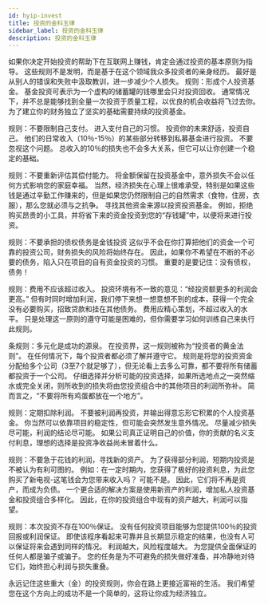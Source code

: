 ```yaml
---
id: hyip-invest
title: 投资的金科玉律
sidebar_label: 投资的金科玉律
description: 投资的金科玉律
---
```


如果你决定开始投资的帮助下在互联网上赚钱，肯定会通过投资的基本原则为指导。 这些规则不是发明，而是基于在这个领域我众多投资者的亲身经历。 最好是从别人的错误和失败中汲取教训，进一步减少个人损失。
规则：形成个人投资基金。 基金投资可表示为一个虚构的储蓄罐的钱哪里会只对投资回收。 通常情况下，并不总是能够找到全量一次投资于质量工程，以优良的机会收益将飞过去你。 为了建立你的财务独立了坚实的基础需要持续的投资基金。

规则：不要限制自己支付。 进入支付自己的习惯。 投资你的未来舒适，投资自己。 他们的日常收入（10％-15％）的某些部分转移到私募基金进行投资。 不要忽视这个问题。 总收入的10％的损失也不会多大关系，但它可以让你创建一个稳定的基础。

规则：不要重新评估其偿付能力。 将金额保留在投资基金中，意外损失不会以任何方式影响您的家庭幸福。 当然，经济损失在心理上很难承受，特别是如果这些钱是通过辛勤工作赚来的，但是如果您仍然限制自己的自然需求（食物，住房，衣服），那么您就必须与之抗争。 寻找其他资金来源以投资投资基金。 例如，拒绝购买昂贵的小工具，并将省下来的资金投资到您的“存钱罐”中，以便将来进行投资。

规则：不要承担的债权债务是金钱投资 这似乎不会在你打算把他们的资金一个可靠的投资公司，财务损失的风险将始终存在。 因此，如果你不希望在不断的不必要的债务，陷入只在项目的自有资金投资的习惯。 重要的是要记住：没有债权，债务！

规则：费用不应该超过收入。 投资环境有不一致的意见：“经投资额更多的利润会更高。” 但有时同时增加利润，我们停下来想一想意想不到的成本，获得一个完全没有必要购买，招致贷款和挂在其他债务。 费用应精心策划，不超过收入的水平。 只是处理这一原则的遵守可能是困难的，但你需要学习如何训练自己来执行此规则。

条规则：多元化是成功的源泉。 在投资界，这一规则被称为“投资者的黄金法则”。 在任何情况下，每个投资者都必须了解并遵守它。 规则是将您的投资资金分配给多个公司（3至7个就足够了），但无论看上去多么可靠，都不要将所有储蓄都投资于一个公司。 仔细选择并分析可能的投资选择，如果所选地点之一突然缩水或完全关闭，则所收到的损失将由您投资组合中的其他项目的利润所弥补。 简而言之，“不要将所有鸡蛋都放在一个地方”。

规则：定期扣除利润。 不要被利润再投资，并输出得意忘形它积累的个人投资基金。 你当然可以依靠项目的稳定性，但可能会突然发生意外情况。 尽量减少损失尽可能，利润的结论尽可能。 如果公司真正证明自己的价值，你的贡献的名义支付利息，理想的选择是投资净收益尚未冒着什么。

规则：不要急于花钱的利润，寻找新的资产。 为了获得部分利润，短期内投资是不被认为有利可图的。 例如：在一定时期内，您获得了极好的投资利息，为此您购买了新电视-这笔钱会为您带来收入吗？ 可能不是。 因此，它们将不再是资产，而成为负债。 一个更合适的解决方案是使用新资产的利润，增加私人投资基金和投资组合多样化。 因此，在你的投资组合中现有的资产越大，利润可以指望。

规则：本次投资不存在100％保证。 没有任何投资项目能够为您提供100％的投资回报或利润保证。 即使该程序看起来可靠并且长期显示稳定的结果，也没有人可以保证将来会遇到同样的情况。 利润越大，风险程度越大。 为您提供全面保证的任何人都是骗子或骗子。 您的任务是为不可避免的损失做好准备，并冷静地对待它们，始终担心利润与损失重叠。

永远记住这些重大（金）的投资规则，你会在路上更接近富裕的生活。 我们希望您在这个方向上的成功不是一个简单的，这将让你成为经济独立。


